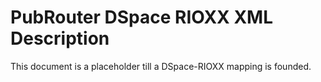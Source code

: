 # PubRouter DSpace RIOXX XML Description

This document is a placeholder till a DSpace-RIOXX mapping is founded. 
